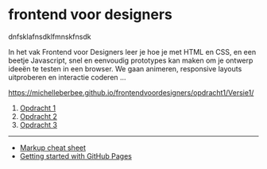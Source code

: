 # frontend voor designers

dnfsklafnsdklfmnskfnsdk

In het vak Frontend voor Designers leer je hoe je met HTML en CSS, en een beetje Javascript, snel en eenvoudig prototypes kan maken om je ontwerp ideeën te testen in een browser. We gaan animeren, responsive layouts uitproberen en interactie coderen ...

https://michelleberbee.github.io/frontendvoordesigners/opdracht1/Versie1/


1. [Opdracht 1](opdracht1/Versie1)
2. [Opdracht 2](opdracht2/)
3. [Opdracht 3](opdracht3/)


---
- [Markup cheat sheet](https://github.com/adam-p/markdown-here/wiki/Markdown-Cheatsheet)
- [Getting started with GitHub Pages](https://guides.github.com/features/pages/)
